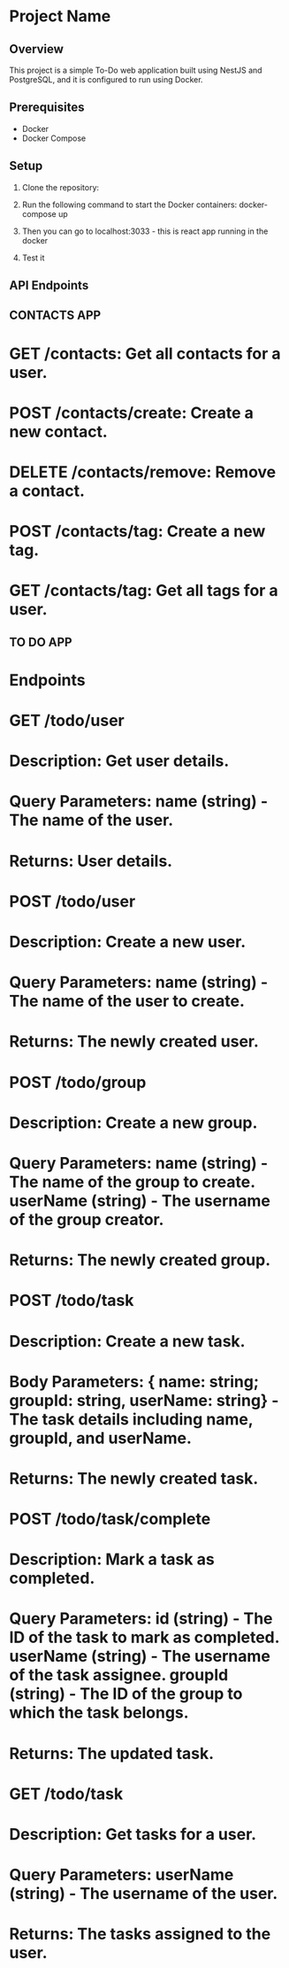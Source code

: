 # Project Name

## Overview

This project is a simple To-Do web application built using NestJS and PostgreSQL, and it is configured to run using Docker.

## Prerequisites

- Docker
- Docker Compose

## Setup

1. Clone the repository:

2. Run the following command to start the Docker containers: docker-compose up

3. Then you can go to localhost:3033 - this is react app running in the docker

4. Test it

## API Endpoints
## CONTACTS APP
# GET /contacts: Get all contacts for a user.
# POST /contacts/create: Create a new contact.
# DELETE /contacts/remove: Remove a contact.
# POST /contacts/tag: Create a new tag.
# GET /contacts/tag: Get all tags for a user.

## TO DO APP 
# Endpoints
# GET /todo/user
# 
# Description: Get user details.
# Query Parameters: name (string) - The name of the user.
# Returns: User details.
# POST /todo/user
# 
# Description: Create a new user.
# Query Parameters: name (string) - The name of the user to create.
# Returns: The newly created user.
# POST /todo/group
# 
# Description: Create a new group.
# Query Parameters: name (string) - The name of the group to create. userName (string) - The username of the group creator.
# Returns: The newly created group.
# POST /todo/task
# 
# Description: Create a new task.
# Body Parameters: { name: string; groupId: string, userName: string} - The task details including name, groupId, and userName.
# Returns: The newly created task.
# POST /todo/task/complete
# 
# Description: Mark a task as completed.
# Query Parameters: id (string) - The ID of the task to mark as completed. userName (string) - The username of the task assignee. groupId (string) - The ID of the group to which the task belongs.
# Returns: The updated task.
# GET /todo/task
# 
# Description: Get tasks for a user.
# Query Parameters: userName (string) - The username of the user.
# Returns: The tasks assigned to the user.
